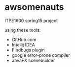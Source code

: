 # awsomenauts
ITPE1600 spring15 project

using these tools:
- GitHub.com
- Intellij IDEA
- Findbugs plugin
- google error-prone compiler
- JavaFX scenebuilder
